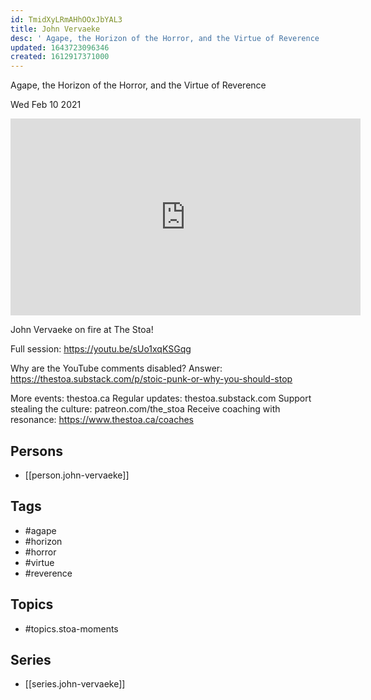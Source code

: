```yaml
---
id: TmidXyLRmAHhOOxJbYAL3
title: John Vervaeke
desc: ' Agape, the Horizon of the Horror, and the Virtue of Reverence '
updated: 1643723096346
created: 1612917371000
---
```



 Agape, the Horizon of the Horror, and the Virtue of Reverence 

Wed Feb 10 2021

<iframe width="560" height="315" src="https://www.youtube.com/embed/A2E6vdMXz9A" title="John Vervaeke: Agape, the Horizon of the Horror, and the Virtue of Reverence (Stoa Moments)" frameborder="0" allow="accelerometer; autoplay; clipboard-write; encrypted-media; gyroscope; picture-in-picture" allowfullscreen ></iframe>

John Vervaeke on fire at The Stoa!

Full session: https://youtu.be/sUo1xqKSGqg

Why are the YouTube comments disabled? Answer: https://thestoa.substack.com/p/stoic-punk-or-why-you-should-stop

More events: thestoa.ca
Regular updates: thestoa.substack.com
Support stealing the culture: patreon.com/the_stoa
Receive coaching with resonance: https://www.thestoa.ca/coaches

## Persons

- [[person.john-vervaeke]]

## Tags

- #agape
- #horizon
- #horror
- #virtue
- #reverence

## Topics

- #topics.stoa-moments

## Series

- [[series.john-vervaeke]]

